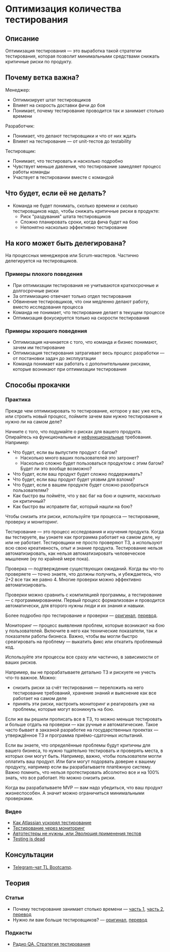 # Оптимизация количества тестирования
## Описание
Оптимизация тестирования — это выработка такой стратегии тестирования, которая позволит минимальными средствами снижать критичные риски по продукту.

## Почему ветка важна?
Менеджер:
- Оптимизирует штат тестировщиков
- Влияет на скорость доставки фичи до боя
- Понимает, почему тестирование проводится так и занимает столько времени

Разработчик:
- Понимает, что делают тестировщики  и что от них ждать
- Влияет на тестирование — от unit-тестов до testability

Тестировщик:
- Понимает, что тестировать и насколько подробно
- Чувствует меньше давления, что тестирование замедляет процесс работы команды
- Участвует в тестировании вместе с командой

## Что будет, если её не делать?
- Команда не будет понимать, сколько времени и сколько тестировщиков надо, чтобы снижать критичные риски в продукте:
  - Риск "раздувания" штата тестировщиков
  - Сложно планировать сроки, когда фича будет на бою
  - Непонятно насколько эффективно тестирование

## На кого может быть делегирована?
На процессных менеджеров или Scrum-мастеров. Частично делегируется на тестировщиков.

### Примеры плохого поведения
- При оптимизации тестирования не учитываются краткосрочные и долгосрочные риски
- За оптимизацию отвечает только отдел тестирования
- Обвинение тестировщиков, что они медленно делают работу, вместо исследования процесса
- Команда не понимает, что тестирование делает в текущем процессе
- Оптимизация фокусируется только на скорости тестирования

### Примеры хорошего поведения
- Оптимизация начинается с того, что команда и бизнес понимают, зачем им тестирование
- Оптимизация тестирования затрагивает весь процесс разработки — от постановки задач до эксплуатации
- Команда понимает как работать с дополнительными рисками, которые возникают при оптимизации тестирования

## Способы прокачки
### Практика

Прежде чем оптимизировать то тестирование, которое у вас уже есть, или строить новый процесс, поймите зачем вам нужно тестирование и нужно ли на самом деле?

Начните с того, что подумайте о рисках для вашего продукта. Опирайтесь на функциональные и [нефункциональные](https://github.com/tlbootcamp/tlroadmap/blob/master/skills/technical-lead/nfr.md) требования. Например:
- Что будет, если вы выпустите продукт с багом?
  - Насколько много ваших пользователей это затронет?
  - Насколько сложно будет пользоваться продуктом с этим багом? Будет ли это вообще возможно?
- Что будет, если ваш продукт будет сложно поддерживать?
- Что будет, если ваш продукт будет уязвим для взлома?
- Что будет, если в вашем продукте будет сложно разобраться пользователям?
- Как быстро вы поймёте, что у вас баг на бою и оцените, насколько он критичный?
- Как быстро вы исправите баг, который нашли на бою?

Чтобы снизить эти риски, используйте три процесса — тестирование, проверку и мониторинг.

Тестирование — это процесс исследования и изучения продукта. Когда вы тестируете, вы узнаете как программа работает на самом деле, ну или не работает. Тестировщики не просто проверяют ТЗ, а используют всю свою креативность, опыт и знание продукта. Тестирование нельзя автоматизировать, как нельзя автоматизировать человеческое мышление (ну по крайней мере пока).

Проверка — подтверждение существующих ожиданий. Когда вы что-то проверяете — точно знаете, что должны получить, и убеждаетесь, что 2+2 все так же равно 4. Многие проверки можно эффективно автоматизировать.

Проверки можно сравнить с компиляцией программы, а тестирование — с программированием. Первый процесс формализован и проводится автоматически, для второго нужны люди и их знания и навыки.

Более подробно про тестирование и проверки — [оригинал](https://www.developsense.com/blog/2009/08/testing-vs-checking/), [перевод](http://qastugama.blogspot.com/2013/09/blog-post_6.html).

Мониторинг — процесс выявления проблем, которые возникают на бою у пользователей. Включите в него как технические показатели, так и показатели работы бизнеса. Важно, чтобы вы могли быстро среагировать на проблему — выкатить фикс или откатить проблемный код.

Используйте эти процессы все сразу или частично, в зависимости от ваших рисков.

Например, вы не прорабатываете детально ТЗ и рискуете не учесть что-то важное. Можно:
- снизить риски за счёт тестирования — переложить на него тестирование требований, хранение знаний и выяснение как все работает на самом деле
- принять эти риски, настроить мониторинг и реагировать уже на проблемы, которые могут возникнуть на бою.

Если же вы решили прописать все в ТЗ, то можно меньше тестировать и больше отдать на проверки — как ручные и автоматические. Такое часто бывает в заказной разработке на государственных проектах — утверждённое ТЗ и программа приёмо-сдаточных испытаний.

Если вы знаете, что определённые проблемы будут критичны для вашего бизнеса, то нужно тщательно тестировать и проверять места, в которых они могут быть. Например, важно, чтобы пользователи могли оплатить ваш продукт. Или баги могут подорвать доверие к вашему продукту, например если вы разрабатываете платёжную систему. Важно помнить, что нельзя протестировать абсолютно все и на 100% знать, что все работает. Но можно снизить риски.

Когда вы разрабатываете MVP — вам надо убедиться, что ваш продукт жизнеспособен. А значит можно ограничиться минимальными проверками.

### Видео
- [Как Atlassian ускорял тестирование](https://www.atlassian.com/agile/software-development/qa-at-speed)
- [Тестирование через мониторинг](https://www.highload.ru/2016/abstracts/2346.html)
- [Автотестеры не нужны, или Эволюция применения тестов](https://www.youtube.com/watch?v=jviyM-2D0F8&l)
- [Testing is dead](https://www.youtube.com/watch?v=X1jWe5rOu3g)

## Консультации
- [Telegram-чат TL Bootcamp](https://tlinks.run/tlbootcamp).

## Теория
### Статьи
- Почему тестирование занимает столько времени — [часть 1](https://www.developsense.com/blog/2009/11/why-is-testing-taking-so-long-part-1), [часть 2](https://www.developsense.com/blog/2009/11/what-does-testing-take-so-long-part-2), [перевод](https://software-testing.ru/library/testing/general-testing/911-why-is-testing-taking-so-long)
- Нужно ли вам больше тестировщиков? — [оригинал](https://www.developsense.com/blog/2007/04/do-you-need-more-testers-context-driven), [перевод](http://goblingame.blogspot.com/2011/09/blog-post.html)

### Подкасты
- [Радио QA. Стратегия тестирования](http://radio-qa.com/vypusk-10-strategiya-testirovaniya/)
